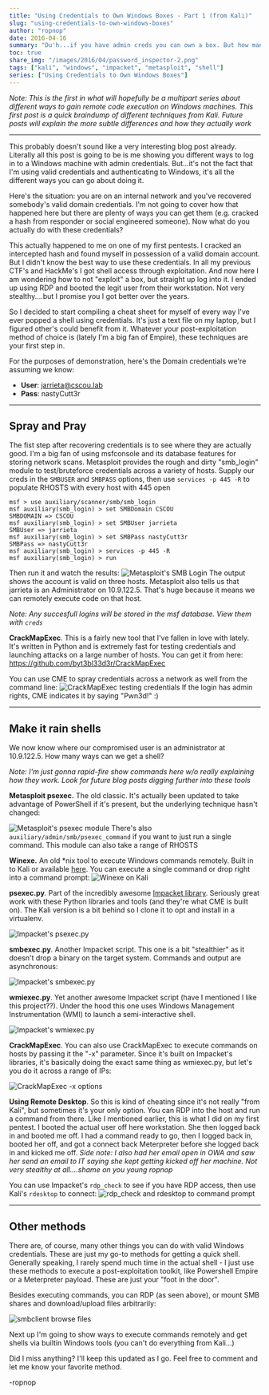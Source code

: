 ```yaml
---
title: "Using Credentials to Own Windows Boxes - Part 1 (from Kali)"
slug: "using-credentials-to-own-windows-boxes"
author: "ropnop"
date: 2016-04-16
summary: "Du'h...if you have admin creds you can own a box. But how many different ways can you do it? Here's a blog-ified version of my notes and my favorite methods"
toc: true
share_img: "/images/2016/04/password_inspector-2.png"
tags: ["kali", "windows", "impacket", "metasploit", "shell"]
series: ["Using Credentials to Own Windows Boxes"]
---
```


*Note: This is the first in what will hopefully be a multipart series about different ways to gain remote code execution on Windows machines. This first post is a quick braindump of different techniques from Kali. Future posts will explain the more subtle differences and how they actually work*

---

This probably doesn't sound like a very interesting blog post already. Literally all this post is going to be is me showing you different ways to log in to a Windows machine with admin credentials. But...it's not the fact that I'm using valid credentials and authenticating to Windows, it's all the different ways you can go about doing it.

Here's the situation: you are on an internal network and you've recovered somebody's valid domain credentials. I'm not going to cover how that happened here but there are plenty of ways you can get them (e.g. cracked a hash from responder or social engineered someone). Now what do you actually do with these credentials?

This actually happened to me on one of my first pentests. I cracked an intercepted hash and found myself in possession of a valid domain account. But I didn't know the best way to use these credentials. In all my previous CTF's and HackMe's I got shell access through exploitation. And now here I am wondering how to not "exploit" a box, but straight up log into it. I ended up using RDP and booted the legit user from their workstation. Not very stealthy....but I promise you I got better over the years.

So I decided to start compiling a cheat sheet for myself of every way I've ever popped a shell using credentials. It's just a text file on my laptop, but I figured other's could benefit from it. Whatever your post-exploitation method of choice is (lately I'm a big fan of Empire), these techniques are your first step in. 

For the purposes of demonstration, here's the Domain credentials we're assuming we know:

* **User**: jarrieta@cscou.lab
* **Pass**: nastyCutt3r

---

## Spray and Pray
The fist step after recovering credentials is to see where they are actually good. I'm a big fan of using msfconsole and its database features for storing network scans. Metasploit provides the rough and dirty "smb_login" module to test/bruteforce credentials across a variety of hosts. Supply our creds in the `SMBUSER` and `SMBPASS` options, then use `services -p 445 -R` to populate RHOSTS with every host with 445 open

```
msf > use auxiliary/scanner/smb/smb_login
msf auxiliary(smb_login) > set SMBDomain CSCOU
SMBDOMAIN => CSCOU
msf auxiliary(smb_login) > set SMBUser jarrieta
SMBUser => jarrieta
msf auxiliary(smb_login) > set SMBPass nastyCutt3r
SMBPass => nastyCutt3r
msf auxiliary(smb_login) > services -p 445 -R
msf auxiliary(smb_login) > run
```
Then run it and watch the results:
![Metasploit's SMB Login](/images/2016/04/smb_login.jpg)
The output shows the account is valid on three hosts. Metasploit also tells us that jarrieta is an Administrator on 10.9.122.5. That's huge because it means we can remotely execute code on that host.

*Note: Any succesfull logins will be stored in the msf database. View them with `creds`*

**CrackMapExec**. This is a fairly new tool that I've fallen in love with lately. It's written in Python and is extremely fast for testing credentials and launching attacks on a large number of hosts. You can get it from here: https://github.com/byt3bl33d3r/CrackMapExec

You can use CME to spray credentials across a network as well from the command line:
![CrackMapExec testing credentials](/images/2016/04/cme_logins.jpg)
If the login has admin rights, CME indicates it by saying "Pwn3d!" :)

---
## Make it rain shells
We now know where our compromised user is an administrator at 10.9.122.5. How many ways can we get a shell? 

*Note: I'm just gonna rapid-fire show commands here w/o really explaining how they work. Look for future blog posts digging further into these tools*

**Metasploit psexec.** The old classic. It's actually been updated to take advantage of PowerShell if it's present, but the underlying technique hasn't changed:

![Metasploit's psexec module](/images/2016/04/metasploit_psexec.jpg)
There's also `auxiliary/admin/smb/psexec_command` if you want to just run a single command. This module can also take a range of RHOSTS


**Winexe.** An old *nix tool to execute Windows commands remotely. Built in to Kali or available [here](https://sourceforge.net/projects/winexe/). You can execute a single command or drop right into a command prompt:
![Winexe on Kali](/images/2016/04/winexe_kali.png)

**psexec.py**. Part of the incredibly awesome [Impacket library](https://github.com/CoreSecurity/impacket). Seriously great work with these Python libraries and tools (and they're what CME is built on). The Kali version is a bit behind so I clone it to opt and install in a virtualenv.

![Impacket's psexec.py](/images/2016/04/psexec_imp.png)

**smbexec.py**. Another Impacket script. This one is a bit "stealthier" as it doesn't drop a binary on the target system. Commands and output are asynchronous:

![Impacket's smbexec.py](/images/2016/04/smbexec_imp.png)

**wmiexec.py**. Yet another awesome Impacket script (have I mentioned I like this project??). Under the hood this one uses Windows Management Instrumentation (WMI) to launch a semi-interactive shell.

![Impacket's wmiexec.py](/images/2016/04/wmiexec_imp.png)

**CrackMapExec**. You can also use CrackMapExec to execute commands on hosts by passing it the "-x" parameter. Since it's built on Impacket's libraries, it's basically doing the exact same thing as wmiexec.py, but let's you do it across a range of IPs:

![CrackMapExec -x options](/images/2016/04/crackmap_exec.png)


**Using Remote Desktop**. So this is kind of cheating since it's not really "from Kali", but sometimes it's your only option. You can RDP into the host and run a command from there. Like I mentioned earlier, this is what I did on my first pentest. I booted the actual user off here workstation. She then logged back in and booted me off. I had a command ready to go, then I logged back in, booted her off, and got a connect back Meterpreter before she logged back in and kicked me off. *Side note: I also had her email open in OWA and saw her send an email to IT saying she kept getting kicked off her machine. Not very stealthy at all....shame on you young ropnop*

You can use Impacket's `rdp_check` to see if you have RDP access, then use Kali's `rdesktop` to connect:
![rdp\_check and rdesktop to command prompt](/images/2016/04/rdpcheck_rdesktop.png)

---

## Other methods
There are, of course, many other things you can do with valid Windows credentials. These are just my go-to methods for getting a quick shell. Generally speaking, I rarely spend much time in the actual shell - I just use these methods to execute a post-exploitation toolkit, like Powershell Empire or a Meterpreter payload. These are just your "foot in the door".

Besides executing commands, you can RDP (as seen above), or mount SMB shares and download/upload files arbitrarily:

![smbclient browse files](/images/2016/04/smbclient_browse.png)


Next up I'm going to show ways to execute commands remotely and get shells via builtin Windows tools (you can't do everything from Kali...)

Did I miss anything? I'll keep this updated as I go. Feel free to comment and let me know your favorite method.

-ropnop